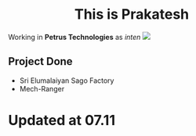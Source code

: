 
<h1 align="center">This is Prakatesh</h1>

Working in **Petrus Technologies** as _inten_
<img src="https://petrustechnologies.com/wp-content/uploads/2022/08/color-logo.png">

<h2>Project Done</h2>

* Sri Elumalaiyan Sago Factory
* Mech-Ranger

<h1>Updated at 07.11</h1>
